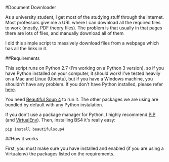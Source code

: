 #Document Downloader

As a university student, I get most of the studying stuff through the Internet. Most professors give me a URL where I can download all the required files to work (mostly, PDF theory files). The problem is that usually in that pages there are lots of files, and manually download all of them

I did this simple script to massively download files from a webpage which has all the links in it.  



##Requirements

This script runs on Python 2.7 (I'm working on a Python 3 version), so if you have Python installed on your computer, it should work! I've tested heavily on a Mac and Linux (Ubuntu), but if you have a Windows machine, you shouldn't have any problem. If you don't have Python installed, please refer [here](https://www.python.org/downloads/).

You need [Beautiful Soup 4](http://www.crummy.com/software/BeautifulSoup/) to run it. The other packages we are using are bundled by default with any Python instalation. 

If you don't use a package manager for Python, I highly recommend [PIP](https://pip.pypa.io/en/latest/quickstart.html) (and [VirtualEnv](https://virtualenv.pypa.io/en/latest/)). Then, installing BS4 it's really easy:

`pip install beautifulsoup4`

##How it works

First, you must make sure you have installed and enabled (if you are using a Virtualenv) the packages listed on the requirements.

 